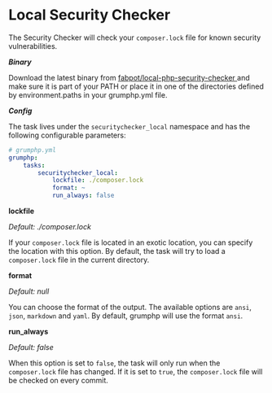 # Local Security Checker

The Security Checker will check your `composer.lock` file for known security vulnerabilities.

***Binary***

Download the latest binary from [fabpot/local-php-security-checker ](https://github.com/fabpot/local-php-security-checker/releases) and make sure it is part of your PATH or place it in one of the directories defined by environment.paths in your grumphp.yml file.

***Config***

The task lives under the `securitychecker_local` namespace and has the following configurable parameters:

```yaml
# grumphp.yml
grumphp:
    tasks:
        securitychecker_local:
            lockfile: ./composer.lock
            format: ~
            run_always: false
```

**lockfile**

*Default: ./composer.lock*

If your `composer.lock` file is located in an exotic location, you can specify the location with this option. By default, the task will try to load a `composer.lock` file in the current directory.

**format**

*Default: null*

You can choose the format of the output. The available options are `ansi`, `json`, `markdown` and `yaml`. By default, grumphp will use the format `ansi`.

**run_always**

*Default: false*

When this option is set to `false`, the task will only run when the `composer.lock` file has changed. If it is set to `true`, the `composer.lock` file will be checked on every commit.
